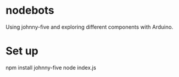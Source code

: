# nodebots

Using johnny-five and exploring different components with Arduino.

# Set up

npm install johnny-five
node index.js
